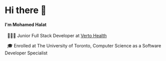 # Hi there 👋
#### I'm Mohamed Halat
<p>
  &nbsp; 👨🏾‍💻 Junior Full Stack Developer at <a href="https://verto.health"> Verto Health </a>
</p>
<p>
  &nbsp; 🎓 Enrolled at The University of Toronto, Computer Science as a Software Developer Specialist
</p>
